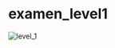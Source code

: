 # examen_level1
![level_1](https://github.com/user-attachments/assets/4c7e029e-08a0-4218-8b1c-a22de7e63987)
